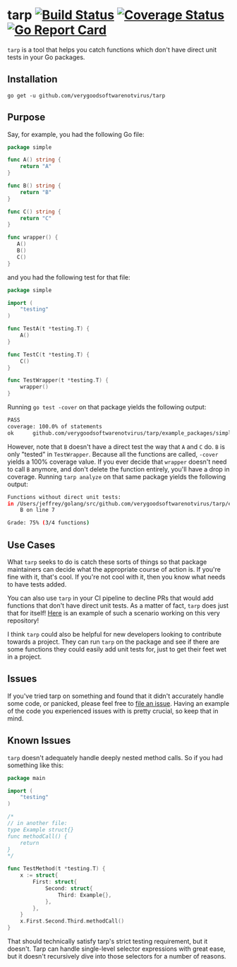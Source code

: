 # tarp [![Build Status](https://travis-ci.org/verygoodsoftwarenotvirus/tarp.svg?branch=master)](https://travis-ci.org/verygoodsoftwarenotvirus/tarp) [![Coverage Status](https://coveralls.io/repos/github/verygoodsoftwarenotvirus/tarp/badge.svg?branch=master)](https://coveralls.io/github/verygoodsoftwarenotvirus/tarp?branch=master) [![Go Report Card](https://goreportcard.com/badge/github.com/verygoodsoftwarenotvirus/tarp)](https://goreportcard.com/report/github.com/verygoodsoftwarenotvirus/tarp)

`tarp` is a tool that helps you catch functions which don't have direct unit tests in your Go packages.

## Installation

    go get -u github.com/verygoodsoftwarenotvirus/tarp

## Purpose

Say, for example, you had the following Go file:

```go
package simple

func A() string {
    return "A"
}

func B() string {
    return "B"
}

func C() string {
    return "C"
}

func wrapper() {
   A()
   B()
   C()
}
```

and you had the following test for that file:

```go
package simple

import (
    "testing"
)

func TestA(t *testing.T) {
    A()
}

func TestC(t *testing.T) {
    C()
}

func TestWrapper(t *testing.T) {
    wrapper()
}
```

Running `go test -cover` on that package yields the following output:

```bash
PASS
coverage: 100.0% of statements
ok      github.com/verygoodsoftwarenotvirus/tarp/example_packages/simple    0.006s
```

However, note that `B` doesn't have a direct test the way that `A` and `C` do. `B` is only "tested" in `TestWrapper`. Because all the functions are called, `-cover` yields a 100% coverage value. If you ever decide that `wrapper` doesn't need to call `B` anymore, and don't delete the function entirely, you'll have a drop in coverage. Running `tarp analyze` on that same package yields the following output:

```bash
Functions without direct unit tests:
in /Users/jeffrey/golang/src/github.com/verygoodsoftwarenotvirus/tarp/example_packages/simple/main.go:
    B on line 7

Grade: 75% (3/4 functions)
```

## Use Cases

What `tarp` seeks to do is catch these sorts of things so that package maintainers can decide what the appropriate course of action is. If you're fine with it, that's cool. If you're not cool with it, then you know what needs to have tests added.

You can also use `tarp` in your CI pipeline to decline PRs that would add functions that don't have direct unit tests. As a matter of fact, `tarp` does just that for itself! [Here](https://github.com/verygoodsoftwarenotvirus/tarp/pull/9) is an example of such a scenario working on this very repository!

I think `tarp` could also be helpful for new developers looking to contribute towards a project. They can run `tarp` on the package and see if there are some functions they could easily add unit tests for, just to get their feet wet in a project.

## Issues

If you've tried tarp on something and found that it didn't accurately handle some code, or panicked, please feel free to [file an issue](https://github.com/verygoodsoftwarenotvirus/tarp/issues/new). Having an example of the code you experienced issues with is pretty crucial, so keep that in mind.

## Known Issues

`tarp` doesn't adequately handle deeply nested method calls. So if you had something like this:

```go
package main

import (
    "testing"
)

/*
// in another file:
type Example struct{}
func methodCall() {
    return
}
*/

func TestMethod(t *testing.T) {
    x := struct{
        First: struct{
            Second: struct{
                Third: Example{},
            },
        },
    }
    x.First.Second.Third.methodCall()
}
```

That should technically satisfy tarp's strict testing requirement, but it doesn't. Tarp can handle single-level selector expressions with great ease, but it doesn't recursively dive into those selectors for a number of reasons.